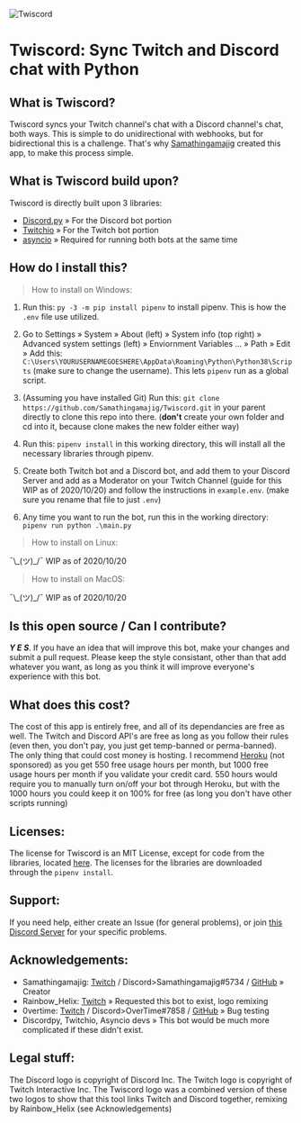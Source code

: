 ![Twiscord](https://raw.githubusercontent.com/Samathingamajig/Twiscord-lite/master/twiscord-big-logo.png)
# Twiscord: Sync Twitch and Discord chat with Python

## What is Twiscord?
Twiscord syncs your Twitch channel's chat with a Discord channel's chat, both ways. This is simple to do unidirectional with webhooks, but for bidirectional this is a challenge. That's why [Samathingamajig](https://github.com/Samathingamajig) created this app, to make this process simple.

## What is Twiscord build upon?
Twiscord is directly built upon 3 libraries:
+ [Discord.py](https://github.com/Rapptz/discord.py) » For the Discord bot portion
+ [Twitchio](https://github.com/TwitchIO/TwitchIO) » For the Twitch bot portion
+ [asyncio](https://docs.python.org/3/library/asyncio.html) » Required for running both bots at the same time

## How do I install this?
> How to install on Windows:
1. Run this: `py -3 -m pip install pipenv` to install pipenv. This is how the `.env` file use utilized.

2. Go to Settings » System » About (left) » System info (top right) » Advanced system settings (left) » Enviornment Variables ... » Path » Edit » Add this: `C:\Users\YOURUSERNAMEGOESHERE\AppData\Roaming\Python\Python38\Scripts` (make sure to change the username). This lets `pipenv` run as a global script.

3. (Assuming you have installed Git) Run this: `git clone https://github.com/Samathingamajig/Twiscord.git` in your parent directly to clone this repo into there. (**don't** create your own folder and cd into it, because clone makes the new folder either way)

4. Run this: `pipenv install` in this working directory, this will install all the necessary libraries through pipenv.

5. Create both Twitch bot and a Discord bot, and add them to your Discord Server and add as a Moderator on your Twitch Channel (guide for this WIP as of 2020/10/20) and follow the instructions in `example.env`. (make sure you rename that file to just `.env`)

6. Any time you want to run the bot, run this in the working directory: `pipenv run python .\main.py`

> How to install on Linux:

¯\\\_(ツ)\_/¯ WIP as of 2020/10/20

> How to install on MacOS:

¯\\\_(ツ)\_/¯ WIP as of 2020/10/20

## Is this open source / Can I contribute?
***Y E S***. If you have an idea that will improve this bot, make your changes and submit a pull request. Please keep the style consistant, other than that add whatever you want, as long as you think it will improve everyone's experience with this bot.

## What does this cost?
The cost of this app is entirely free, and all of its dependancies are free as well. The Twitch and Discord API's are free as long as you follow their rules (even then, you don't pay, you just get temp-banned or perma-banned). The only thing that could cost money is hosting. I recommend [Heroku](https://www.heroku.com) (not sponsored) as you get 550 free usage hours per month, but 1000 free usage hours per month if you validate your credit card. 550 hours would require you to manually turn on/off your bot through Heroku, but with the 1000 hours you could keep it on 100% for free (as long you don't have other scripts running)

## Licenses:
The license for Twiscord is an MIT License, except for code from the libraries, located [here](https://github.com/Samathingamajig/Twiscord/blob/master/LICENSE). The licenses for the libraries are downloaded through the `pipenv install`.

## Support:
If you need help, either create an Issue (for general problems), or join [this Discord Server](https://discord.gg/JH26PbJ) for your specific problems.

## Acknowledgements:
+ Samathingamajig: [Twitch](https://www.twitch.tv/samathingamajig) / Discord>Samathingamajig#5734 / [GitHub](https://github.com/Samathingamajig) » Creator
+ Rainbow_Helix: [Twitch](https://www.twitch.tv/rainbow_helix) » Requested this bot to exist, logo remixing 
+ 0vertime: [Twitch](https://www.twitch.tv/0vertimedev) / Discord>OverTime#7858 / [GitHub](https://github.com/0vertime-dev) » Bug testing
+ Discordpy, Twitchio, Asyncio devs » This bot would be much more complicated if these didn't exist.

## Legal stuff:
The Discord logo is copyright of Discord Inc. The Twitch logo is copyright of Twitch Interactive Inc. The Twiscord logo was a combined version of these two logos to show that this tool links Twitch and Discord together, remixing by Rainbow_Helix (see Acknowledgements)
